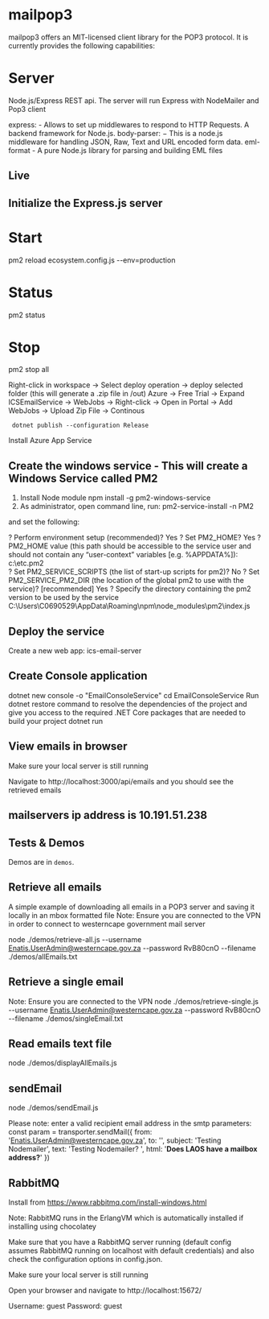 # mailpop3

mailpop3 offers an MIT-licensed client library for the POP3 protocol. It is currently provides the following capabilities:

# Server

Node.js/Express REST api.
The server will run Express with NodeMailer and Pop3 client

express:        -   Allows to set up middlewares to respond to HTTP Requests. A backend framework for Node.js.
body-parser:    −   This is a node.js middleware for handling JSON, Raw, Text and URL encoded form data.
eml-format      -   A pure Node.js library for parsing and building EML files

## Live

## Initialize the Express.js server

# Start 
pm2 reload ecosystem.config.js --env=production
# Status 
pm2 status
# Stop 
pm2 stop all


Right-click in workspace -> Select deploy operation -> deploy selected folder (this will generate a .zip file in /out)
Azure -> Free Trial -> Expand ICSEmailService -> WebJobs -> Right-click -> Open in Portal -> Add WebJobs -> Upload Zip File -> Continous



     dotnet publish --configuration Release


Install Azure App Service


## Create the windows service - This will create a Windows Service called PM2
1. Install Node module
npm install -g pm2-windows-service
2. As administrator, open command line, run:
pm2-service-install -n PM2

and set the following:

? Perform environment setup (recommended)? Yes
? Set PM2_HOME? Yes
? PM2_HOME value (this path should be accessible to the service user and
should not contain any “user-context” variables [e.g. %APPDATA%]): c:\etc\.pm2\
? Set PM2_SERVICE_SCRIPTS (the list of start-up scripts for pm2)? No
? Set PM2_SERVICE_PM2_DIR (the location of the global pm2 to use with the service)? [recommended] Yes
? Specify the directory containing the pm2 version to be used by the
service C:\Users\C0690529\AppData\Roaming\npm\node_modules\pm2\index.js

## Deploy the service
Create a new web app: ics-email-server

## Create Console application
dotnet new console -o "EmailConsoleService"
cd EmailConsoleService
Run dotnet restore command to resolve the dependencies of the project and give you access to the required .NET Core packages that are needed to build your project
dotnet run

## View emails in browser

Make sure your local server is still running

Navigate to http://localhost:3000/api/emails and you should see the retrieved emails

## mailservers ip address is 10.191.51.238

## Tests & Demos

Demos are in `demos`.

## Retrieve all emails

A simple example of downloading all emails in a POP3 server and saving it locally in an mbox formatted file
Note: Ensure you are connected to the VPN in order to connect to westerncape government mail server 

node ./demos/retrieve-all.js --username Enatis.UserAdmin@westerncape.gov.za --password RvB80cnO --filename ./demos/allEmails.txt

## Retrieve a single email

Note: Ensure you are connected to the VPN
node ./demos/retrieve-single.js --username Enatis.UserAdmin@westerncape.gov.za --password RvB80cnO --filename ./demos/singleEmail.txt

## Read emails text file

node ./demos/displayAllEmails.js

## sendEmail

node ./demos/sendEmail.js

Please note: enter a valid recipient email address in the smtp parameters:
    const param = transporter.sendMail({
        from: 'Enatis.UserAdmin@westerncape.gov.za',
        to: '<your email address>',
        subject: 'Testing Nodemailer',
        text: 'Testing Nodemailer? ',
        html: '<b>Does LAOS have a mailbox address?</b>'
    })

## RabbitMQ

Install from https://www.rabbitmq.com/install-windows.html

Note: RabbitMQ runs in the ErlangVM which is automatically installed if installing using chocolatey

Make sure that you have a RabbitMQ server running (default config assumes RabbitMQ running on localhost with default credentials) and also check the configuration options in config.json.

Make sure your local server is still running

Open your browser and navigate to http://localhost:15672/

Username:   guest
Password:   guest